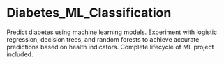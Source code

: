 # Diabetes_ML_Classification
Predict diabetes using machine learning models. Experiment with logistic regression, decision trees, and random forests to achieve accurate predictions based on health indicators. Complete lifecycle of ML project included.
